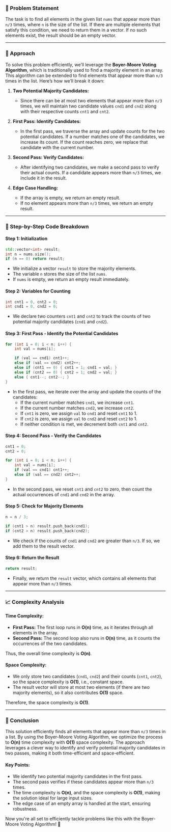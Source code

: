 ### 🚀 Problem Statement

The task is to find all elements in the given list `nums` that appear more than `n/3` times, where `n` is the size of the list. If there are multiple elements that satisfy this condition, we need to return them in a vector. If no such elements exist, the result should be an empty vector.

---

### 🧠 Approach

To solve this problem efficiently, we’ll leverage the **Boyer-Moore Voting Algorithm**, which is traditionally used to find a majority element in an array. This algorithm can be extended to find elements that appear more than `n/3` times in the list. Here’s how we’ll break it down:

1. **Two Potential Majority Candidates:**
   - Since there can be at most two elements that appear more than `n/3` times, we will maintain two candidate values `cnd1` and `cnd2` along with their respective counts `cnt1` and `cnt2`.

2. **First Pass: Identify Candidates:**
   - In the first pass, we traverse the array and update counts for the two potential candidates. If a number matches one of the candidates, we increase its count. If the count reaches zero, we replace that candidate with the current number.

3. **Second Pass: Verify Candidates:**
   - After identifying two candidates, we make a second pass to verify their actual counts. If a candidate appears more than `n/3` times, we include it in the result.

4. **Edge Case Handling:**
   - If the array is empty, we return an empty result.
   - If no element appears more than `n/3` times, we return an empty result.

---

### 🔨 Step-by-Step Code Breakdown

#### Step 1: Initialization

```cpp
std::vector<int> result;
int n = nums.size();
if (n == 0) return result;
```

- We initialize a vector `result` to store the majority elements.
- The variable `n` stores the size of the list `nums`.
- If `nums` is empty, we return an empty result immediately.

#### Step 2: Variables for Counting

```cpp
int cnt1 = 0, cnt2 = 0;
int cnd1 = 0, cnd2 = 0;
```

- We declare two counters `cnt1` and `cnt2` to track the counts of two potential majority candidates (`cnd1` and `cnd2`).

#### Step 3: First Pass - Identify the Potential Candidates

```cpp
for (int i = 0; i < n; i++) {
    int val = nums[i];

    if (val == cnd1) cnt1++;
    else if (val == cnd2) cnt2++;
    else if (cnt1 == 0) { cnt1 = 1; cnd1 = val; }
    else if (cnt2 == 0) { cnt2 = 1; cnd2 = val; }
    else { cnt1--; cnt2--; }
}
```

- In the first pass, we iterate over the array and update the counts of the candidates:
  - If the current number matches `cnd1`, we increase `cnt1`.
  - If the current number matches `cnd2`, we increase `cnt2`.
  - If `cnt1` is zero, we assign `val` to `cnd1` and reset `cnt1` to 1.
  - If `cnt2` is zero, we assign `val` to `cnd2` and reset `cnt2` to 1.
  - If neither condition is met, we decrement both `cnt1` and `cnt2`.

#### Step 4: Second Pass - Verify the Candidates

```cpp
cnt1 = 0;
cnt2 = 0;

for (int i = 0; i < n; i++) {
    int val = nums[i];
    if (val == cnd1) cnt1++;
    else if (val == cnd2) cnt2++;
}
```

- In the second pass, we reset `cnt1` and `cnt2` to zero, then count the actual occurrences of `cnd1` and `cnd2` in the array.

#### Step 5: Check for Majority Elements

```cpp
n = n / 3;

if (cnt1 > n) result.push_back(cnd1);
if (cnt2 > n) result.push_back(cnd2);
```

- We check if the counts of `cnd1` and `cnd2` are greater than `n/3`. If so, we add them to the result vector.

#### Step 6: Return the Result

```cpp
return result;
```

- Finally, we return the `result` vector, which contains all elements that appear more than `n/3` times.

---

### 📈 Complexity Analysis

#### Time Complexity:

- **First Pass:** The first loop runs in **O(n)** time, as it iterates through all elements in the array.
- **Second Pass:** The second loop also runs in **O(n)** time, as it counts the occurrences of the two candidates.

Thus, the overall time complexity is **O(n)**.

#### Space Complexity:

- We only store two candidates (`cnd1`, `cnd2`) and their counts (`cnt1`, `cnt2`), so the space complexity is **O(1)**, i.e., constant space.
- The result vector will store at most two elements (if there are two majority elements), so it also contributes **O(1)** space.

Therefore, the space complexity is **O(1)**.

---

### 🏁 Conclusion

This solution efficiently finds all elements that appear more than `n/3` times in a list. By using the Boyer-Moore Voting Algorithm, we optimize the process to **O(n)** time complexity with **O(1)** space complexity. The approach leverages a clever way to identify and verify potential majority candidates in two passes, making it both time-efficient and space-efficient.

#### Key Points:
- We identify two potential majority candidates in the first pass.
- The second pass verifies if these candidates appear more than `n/3` times.
- The time complexity is **O(n)**, and the space complexity is **O(1)**, making the solution ideal for large input sizes.
- The edge case of an empty array is handled at the start, ensuring robustness.

Now you're all set to efficiently tackle problems like this with the Boyer-Moore Voting Algorithm! 💪
